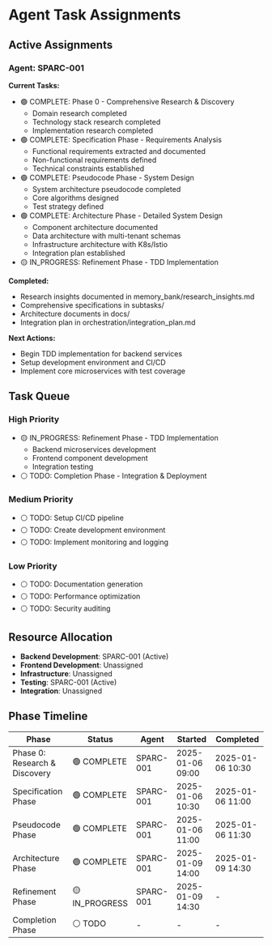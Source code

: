 # Agent Task Assignments

## Active Assignments

### Agent: SPARC-001
**Current Tasks:**
- 🟢 COMPLETE: Phase 0 - Comprehensive Research & Discovery
  - Domain research completed
  - Technology stack research completed
  - Implementation research completed
- 🟢 COMPLETE: Specification Phase - Requirements Analysis
  - Functional requirements extracted and documented
  - Non-functional requirements defined
  - Technical constraints established
- 🟢 COMPLETE: Pseudocode Phase - System Design
  - System architecture pseudocode completed
  - Core algorithms designed
  - Test strategy defined
- 🟢 COMPLETE: Architecture Phase - Detailed System Design
  - Component architecture documented
  - Data architecture with multi-tenant schemas
  - Infrastructure architecture with K8s/Istio
  - Integration plan established
- 🟡 IN_PROGRESS: Refinement Phase - TDD Implementation

**Completed:**
- Research insights documented in memory_bank/research_insights.md
- Comprehensive specifications in subtasks/
- Architecture documents in docs/
- Integration plan in orchestration/integration_plan.md

**Next Actions:**
- Begin TDD implementation for backend services
- Setup development environment and CI/CD
- Implement core microservices with test coverage

## Task Queue

### High Priority
- 🟡 IN_PROGRESS: Refinement Phase - TDD Implementation
  - Backend microservices development
  - Frontend component development
  - Integration testing
- ⚪ TODO: Completion Phase - Integration & Deployment

### Medium Priority
- ⚪ TODO: Setup CI/CD pipeline
- ⚪ TODO: Create development environment
- ⚪ TODO: Implement monitoring and logging

### Low Priority
- ⚪ TODO: Documentation generation
- ⚪ TODO: Performance optimization
- ⚪ TODO: Security auditing

## Resource Allocation

- **Backend Development**: SPARC-001 (Active)
- **Frontend Development**: Unassigned
- **Infrastructure**: Unassigned
- **Testing**: SPARC-001 (Active)
- **Integration**: Unassigned

## Phase Timeline

| Phase | Status | Agent | Started | Completed |
|-------|--------|-------|---------|-----------|
| Phase 0: Research & Discovery | 🟢 COMPLETE | SPARC-001 | 2025-01-06 09:00 | 2025-01-06 10:30 |
| Specification Phase | 🟢 COMPLETE | SPARC-001 | 2025-01-06 10:30 | 2025-01-06 11:00 |
| Pseudocode Phase | 🟢 COMPLETE | SPARC-001 | 2025-01-06 11:00 | 2025-01-06 11:30 |
| Architecture Phase | 🟢 COMPLETE | SPARC-001 | 2025-01-09 14:00 | 2025-01-09 14:30 |
| Refinement Phase | 🟡 IN_PROGRESS | SPARC-001 | 2025-01-09 14:30 | - |
| Completion Phase | ⚪ TODO | - | - | - |